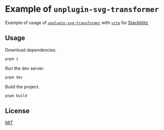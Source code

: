 # Example of `unplugin-svg-transformer`

Example of usage of [`unplugin-svg-transformer`](https://github.com/kiwilan/unplugin-svg-transformer) with [`vite`](https://vitejs.dev/) for [Stackblitz](https://stackblitz.com/github/ewilan-riviere/unplugin-svg-transformer-example?file=README.md).

## Usage

Download dependencies.

```bash
pnpm i
```

Run the dev server.

```bash
pnpm dev
```

Build the project.

```bash
pnpm build
```

## License

[MIT](./LICENSE)
